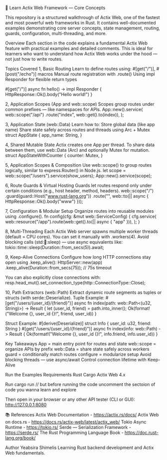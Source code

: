 🦀 Learn Actix Web Framework — Core Concepts

This repository is a structured walkthrough of Actix Web, one of the fastest and most powerful web frameworks in Rust.
It contains well-documented examples demonstrating core server concepts, state management, routing, guards, configuration, multi-threading, and more.

 Overview
Each section in the code explains a fundamental Actix Web feature with practical examples and detailed comments.
This is ideal for learners who want to understand how Actix Web works under the hood — not just how to write routes.

 Topics Covered
1, Basic Routing
Learn to define routes using:
#[get("/")], #[post("/echo")] macros
Manual route registration with .route()
Using impl Responder for flexible return types

#[get("/")]
async fn hello() -> impl Responder {
    HttpResponse::Ok().body("Hello world!")
}

2, Application Scopes (App and web::scope)
Scopes group routes under common prefixes — like namespaces for APIs.
App::new().service(
    web::scope("/api")
        .route("index", web::get().to(index)),
);

3, Application State (web::Data)
Learn how to:
Store global data (like app name)
Share state safely across routes and threads using Arc + Mutex
struct AppState {
    app_name: String,
}

4, Shared Mutable State
Actix creates one App per thread.
To share data between them, use web::Data (Arc) and optionally Mutex for mutation.
struct AppStateWithCounter {
    counter: Mutex<i32>,
}

5, Application Scopes & Composition
Use web::scope() to group routes logically, similar to express.Router() in Node.js.
let scope = web::scope("/users").service(show_users);
App::new().service(scope);

6, Route Guards & Virtual Hosting
Guards let routes respond only under certain conditions (e.g., host header, method, headers).
web::scope("/")
    .guard(guard::Host("www.rust-lang.org"))
    .route("", web::to(|| async { HttpResponse::Ok().body("www") }));

7, Configuration & Modular Setup
Organize routes into reusable modules using .configure().
fn config(cfg: &mut web::ServiceConfig) {
    cfg.service(
        web::resource("/app").route(web::get().to(|| async { "app" })),
    );
}

8, Multi-Threading
Each Actix Web server spawns multiple worker threads (default = CPU cores).
You can set it manually with .workers(4).
Avoid blocking calls (std::thread::sleep) — use async equivalents like:
tokio::time::sleep(Duration::from_secs(5)).await;

9, Keep-Alive Connections
Configure how long HTTP connections stay open using .keep_alive():
HttpServer::new(app)
    .keep_alive(Duration::from_secs(75)); // 75s timeout

You can also explicitly close connections with:
resp.head_mut().set_connection_type(http::ConnectionType::Close);

10, Path Extractors (web::Path)
Extract dynamic route segments as tuples or structs (with serde::Deserialize).
Tuple Example:
#[get("/users/{user_id}/{friend}")]
async fn index(path: web::Path<(u32, String)>) -> Result<String> {
    let (user_id, friend) = path.into_inner();
    Ok(format!("Welcome {}, user_id {}!", friend, user_id))
}

Struct Example:
#[derive(Deserialize)]
struct Info { user_id: u32, friend: String }
#[get("/users/{user_id}/{friend}")]
async fn index(info: web::Path<Info>) -> Result<String> {
    Ok(format!("Welcome {}, user_id {}!", info.friend, info.user_id))
}

 Key Takeaways
App = main entry point for routes and state
web::scope = organize APIs by prefix
web::Data = share state safely across workers
guard = conditionally match routes
configure = modularize setup
Avoid blocking threads — use async/await
Control connection lifetime with Keep-Alive

 Run the Examples
  Requirements
    Rust
    Cargo
    Actix Web 4.x

Run
cargo run // but before running the code uncomment the sectoion of code you wanna learn and explore

Then open in your browser or any other API tester (CLI or GUI):
http://127.0.0.1:8080

 📚 References
   Actix Web Documentation - https://actix.rs/docs/
   Actix Web on docs.rs - https://docs.rs/actix-web/latest/actix_web/
   Tokio Async Runtime - https://tokio.rs/
   Serde — Serialization Framework - https://serde.rs/
   The Rust Programming Language Book - https://doc.rust-lang.org/book/

Author
 Yeabsira Shimelis
   Learning Rust backend development and Actix Web fundamentals.
